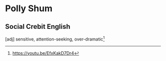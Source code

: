 # Polly Shum
## Social Crebit English

[adj] sensitive, attention-seeking, over-dramatic[^1]

[^1]: <https://youtu.be/EfxKakD7Dr4>